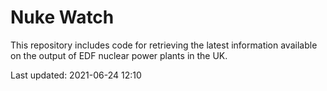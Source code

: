 # Nuke Watch

This repository includes code for retrieving the latest information available on the output of EDF nuclear power plants in the UK.

Last updated: 2021-06-24 12:10